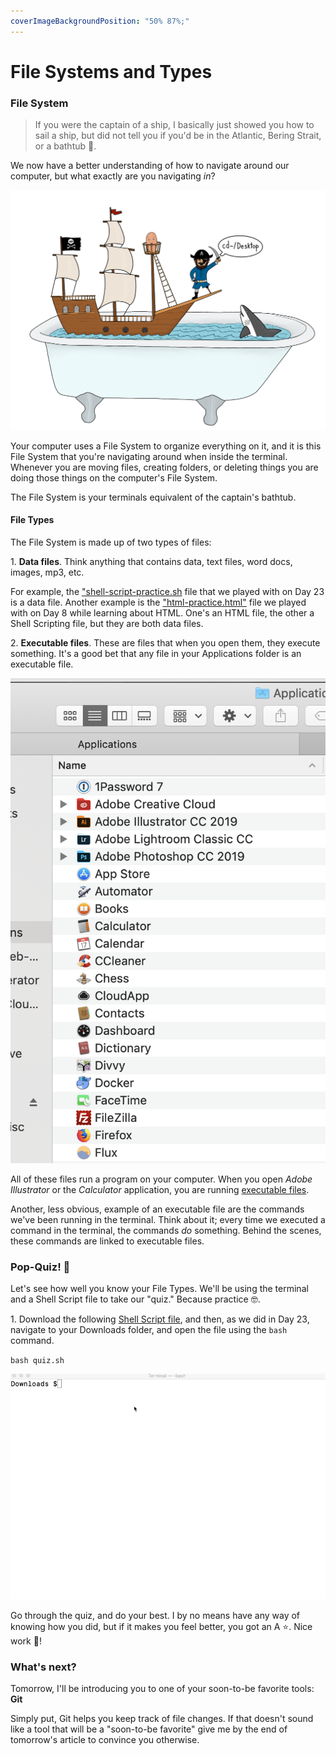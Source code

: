 ```yaml
---
coverImageBackgroundPosition: "50% 87%;"
---
```


# File Systems and Types

### File System

> If you were the captain of a ship, I basically just showed you how to sail a ship, but did not tell you if you'd be in the Atlantic, Bering Strait, or a bathtub 🛀.

We now have a better understanding of how to navigate around our computer, but what exactly are you navigating _in_?

![](public/assets/ship.png)

Your computer uses a File System to organize everything on it, and it is this File System that you're navigating around when inside the terminal. Whenever you are moving files, creating folders, or deleting things you are doing those things on the computer's File System.

The File System is your terminals equivalent of the captain's bathtub.

#### File Types

The File System is made up of two types of files:

1\. **Data files**. Think anything that contains data, text files, word docs, images, mp3, etc.

For example, the ["shell-script-practice.sh](https://github.com/fullstackio/30-days-of-web-development/blob/master/day-27/src/shell-script-practice.sh) file that we played with on Day 23 is a data file. Another example is the ["html-practice.html"](https://github.com/fullstackio/30-days-of-web-development/blob/master/day-27/src/html-practice.html) file we played with on Day 8 while learning about HTML. One's an HTML file, the other a Shell Scripting file, but they are both data files.

2\. **Executable files**. These are files that when you open them, they execute something. It's a good bet that any file in your Applications folder is an executable file.

![](public/assets/executable-files.png)

All of these files run a program on your computer. When you open _Adobe Illustrator_ or the _Calculator_ application, you are running [executable files](https://medium.com/@jalendport/what-exactly-is-your-shell-path-2f076f02deb4).

Another, less obvious, example of an executable file are the commands we've been running in the terminal. Think about it; every time we executed a command in the terminal, the commands _do_ something. Behind the scenes, these commands are linked to executable files.

### Pop-Quiz! 🤨

Let's see how well you know your File Types. We'll be using the terminal and a Shell Script file to take our "quiz." Because practice 🤓.

1\. Download the following [Shell Script file](https://github.com/fullstackio/30-days-of-web-development/blob/master/day-27/src/quiz.sh), and then, as we did in Day 23, navigate to your Downloads folder, and open the file using the `bash` command.

`bash quiz.sh`

![](public/assets/quiz.gif)

Go through the quiz, and do your best. I by no means have any way of knowing how you did, but if it makes you feel better, you got an A ⭐️. Nice work 👏!

### What's next?

Tomorrow, I'll be introducing you to one of your soon-to-be favorite tools: **Git**

Simply put, Git helps you keep track of file changes. If that doesn't sound like a tool that will be a "soon-to-be favorite" give me by the end of tomorrow's article to convince you otherwise.
